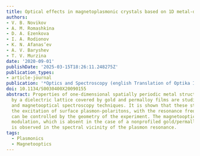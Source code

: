 ```yaml
---
title: Optical effects in magnetoplasmonic crystals based on 1D metal-dielectric lattice
authors:
- V. B. Novikov
- A. M. Romashkina
- D. A. Ezenkova
- I. A. Rodionov
- K. N. Afanas’ev
- A. V. Baryshev
- T. V. Murzina
date: '2020-09-01'
publishDate: '2025-03-15T18:26:11.248275Z'
publication_types:
- article-journal
publication: '*Optics and Spectroscopy (english Translation of Optika I Spektroskopiya)*'
doi: 10.1134/S0030400X20090155
abstract: Properties of one-dimensional spatially periodic metal structures formed
  by a dielectric lattice covered by gold and permalloy films are studied by optical
  and magnetooptical spectroscopy techniques. It is shown that these structures reveal
  the excitation of surface plasmon-polaritons, with the resonance frequency that
  can be controlled by the geometry of the experiment. The magnetooptical Kerr effect
  modulation, which is absent in the case of a nonprofiled gold/permalloy bifilm,
  is observed in the spectral vicinity of the plasmon resonance.
tags:
  - Plasmonics
  - Magnetooptics
---
```

